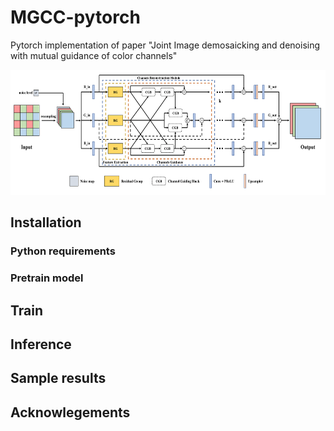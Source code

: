 # MGCC-pytorch
Pytorch implementation of paper "Joint Image demosaicking and denoising with mutual guidance of color channels"
<p align="center">
  <img height="200" src="figs/MGCC.png">
</p> 

## Installation

### Python requirements

### Pretrain model

## Train

## Inference

## Sample results

## Acknowlegements
